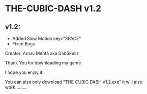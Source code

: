 # THE-CUBIC-DASH v1.2
## v1.2:

* Added Slow Motion key="SPACE"
* Fixed Bugs     



Creator: Arnav Mehta aka DabSkullz

Thank You for downloading my game 

I hope you enjoy it

You can also only download "THE CUBIC DASH v1.2.exe" it will also work..........
